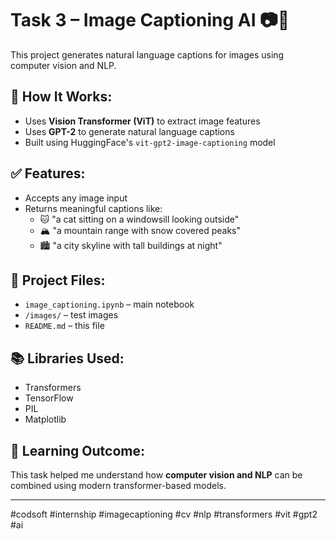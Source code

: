 # Task 3 – Image Captioning AI 📷📝

This project generates natural language captions for images using computer vision and NLP.

## 🧠 How It Works:
- Uses **Vision Transformer (ViT)** to extract image features
- Uses **GPT-2** to generate natural language captions
- Built using HuggingFace's `vit-gpt2-image-captioning` model

## ✅ Features:
- Accepts any image input
- Returns meaningful captions like:
  - 🐱 "a cat sitting on a windowsill looking outside"
  - 🏔️ "a mountain range with snow covered peaks"
  - 🏙️ "a city skyline with tall buildings at night"

## 📂 Project Files:
- `image_captioning.ipynb` – main notebook
- `/images/` – test images
- `README.md` – this file

## 📚 Libraries Used:
- Transformers
- TensorFlow
- PIL
- Matplotlib

## 🧠 Learning Outcome:
This task helped me understand how **computer vision and NLP** can be combined using modern transformer-based models.

---

#codsoft #internship #imagecaptioning #cv #nlp #transformers #vit #gpt2 #ai
